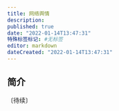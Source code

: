 ```yaml
---
title: 网络舆情
description:
published: true
date: "2022-01-14T13:47:31"
特殊标签标记: #无标签
editor: markdown
dateCreated: "2022-01-14T13:47:31"
---
```


## 简介

〔待续〕
